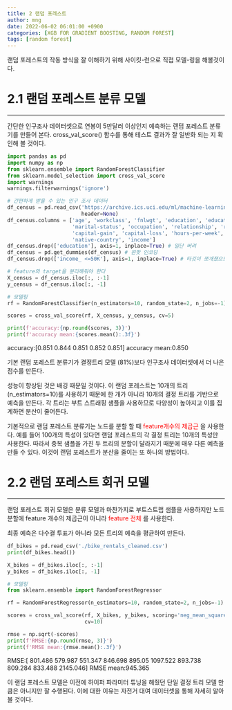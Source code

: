 ```yaml
---
title: 2 랜덤 포레스트
author: mng
date: 2022-06-02 06:01:00 +0900
categories: [XGB FOR GRADIENT BOOSTING, RANDOM FOREST]
tags: [random forest]
---
```


랜덤 포레스트의 작동 방식을 잘 이해하기 위해 사이킷-런으로 직접 모델-링을 해볼것이다.

# 2.1 랜덤 포레스트 분류 모델

---

간단한 인구조사 데이터셋으로 연봉이 5만달러 이상인지 예측하는 랜덤 포레스트 분류기를 만들어 본다. cross_val_score() 함수를 통해 테스트 결과가 잘 일반화 되는 지 확인해 볼 것이다.

```python
import pandas as pd
import numpy as np
from sklearn.ensemble import RandomForestClassifier
from sklearn.model_selection import cross_val_score
import warnings
warnings.filterwarnings('ignore')

# 간편하게 받을 수 있는 인구 조사 데이터
df_census = pd.read_csv('https://archive.ics.uci.edu/ml/machine-learning-databases/adult/adult.data',
                        header=None)
df_census.columns = ['age', 'workclass', 'fnlwgt', 'education', 'education-num',
                     'marital-status', 'occupation', 'relationship', 'race', 'sex',
                     'capital-gain', 'capital-loss', 'hours-per-week',
                     'native-country', 'income']
df_census.drop(['education'], axis=1, inplace=True) # 일단 버려
df_census = pd.get_dummies(df_census) # 원핫 인코딩
df_census.drop(['income_ <=50K'], axis=1, inplace=True) # 타깃이 쪼개졌으므로 하나 지워준다

# feature와 target을 분리해줘야 한다
X_census = df_census.iloc[:, :-1]
y_census = df_census.iloc[:, -1]

# 모델링
rf = RandomForestClassifier(n_estimators=10, random_state=2, n_jobs=-1)

scores = cross_val_score(rf, X_census, y_census, cv=5)

print(f'accuracy:{np.round(scores, 3)}')
print(f'accuracy mean:{scores.mean():.3f}')
```

accuracy:[0.851 0.844 0.851 0.852 0.851]
accuracy mean:0.850

기본 랜덤 포레스트 분류기가 결정트리 모델 (81%)보다 인구조사 데이터셋에서 더 나은 점수를 만든다.

성능이 향상된 것은 배깅 때문일 것이다. 이 랜덤 포레스트는 10개의 트리(n_estimators=10)를 사용하기 때문에 한 개가 아니라 10개의 결정 트리를 기반으로 예측을 만든다. 각 트리는 부트 스트래핑 샘플을 사용하므로 다양성이 높아지고 이를 집계하면 분산이 줄어든다.

기본적으로 랜덤 포레스트 분류기는 노드를 분할 할 때
<span style="color:red">
feature개수의 제곱근
</span>
을 사용한다. 예를 들어 100개의 특성이 있다면 랜덤 포레스트의 각 결정 트리는 10개의 특성만 사용한다. 따라서 중복 샘플을 가진 두 트리의 분할이 달라지기 때문에 매우 다른 예측을 만들 수 있다. 이것이 랜덤 포레스트가 분산을 줄이는 또 하나의 방법이다.

# 2.2 랜덤 포레스트 회귀 모델

---

랜덤 포레스트 회귀 모델은 분류 모델과 마찬가지로 부트스트랩 샘플을 사용하지만
노드 분할에 feature 개수의 제곱근이 아니라
<span style="color:red">
feature 전체
</span>
를 사용한다.

최종 예측은 다수결 투표가 아니라 모든 트리의 예측을 평균하여 만든다.

```python
df_bikes = pd.read_csv('./bike_rentals_cleaned.csv')
print(df_bikes.head())

X_bikes = df_bikes.iloc[:, :-1]
y_bikes = df_bikes.iloc[:, -1]

# 모델링
from sklearn.ensemble import RandomForestRegressor

rf = RandomForestRegressor(n_estimators=10, random_state=2, n_jobs=-1)

scores = cross_val_score(rf, X_bikes, y_bikes, scoring='neg_mean_squared_error',
                         cv=10)

rmse = np.sqrt(-scores)
print(f'RMSE:{np.round(rmse, 3)}')
print(f'RMSE mean:{rmse.mean():.3f}')
```

RMSE:[ 801.486  579.987  551.347  846.698  895.05  1097.522  893.738  809.284
833.488 2145.046]
RMSE mean:945.365

이 랜덤 포레스트 모델은 이전에 하이퍼 파라미터 튜닝을 해줬던 단일 결정 트리 모델 만큼은 아니지만 잘 수행된다. 이에 대한 이유는 자전거 대여 데이터셋을 통해 자세히 알아볼 것이다.
